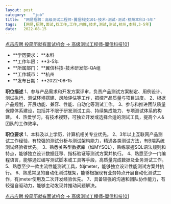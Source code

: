 ```yaml
---
layout:	post
category:	"job"
title:	"网易招聘：高级测试工程师-翼信科技101-技术-测试-测试-杭州本科3-5年"
tags:	[网易,招聘,面试,找工作,工作,内推,技术,测试,测试,杭州,本科,3-5年]
date:	2022-08-15
---
```


[点击应聘 投简历就有面试机会 -> 高级测试工程师-翼信科技101](http://mobile.bole.netease.com/bole/boleDetail?id=42332&employeeId=346f03c3cda5f04c&key=all)



- **学历要求： **本科
- **工作年限： **3-5年
- **所属部门： **翼信科技-技术研发部-QA组
- **工作城市： **杭州
- **发布日期： **2022-08-15



**职位描述**
1、参与产品需求和开发方案评审，负责产品测试方案制定、用例设计、测试执行、测试环境搭建、风险评估等工作，把控产品质量与项目进度。
2、根据产品规划，开展功能、兼容、性能、自动化等测试工作。 
3、参与和推进团队质量保障体系建设，包括并不限于研发测试工具、持续集成能力、专项测试体系的构建。
4、热爱学习，有技术视野，可独立开发或选择合适的测试工具，提高个人&amp;团队的工作效率。



**职位要求**
1、本科及以上学历，计算机相关专业优先。
2、3年以上互联网产品测试工作经验，有较强的测试分析与测试架构能力，精通各类测试方法，有B端系统测试经验者优先。
3、熟悉关系型数据库（如MYSQL），熟练掌握SQL语法规则和特点，能够独立设计数据迁移、指标验证等测试方案并执行。 
4、熟悉至少一门编程语言，能够通过编写测试脚本或工具等手段，高质量完成数据及业务测试工作。 
5、熟悉至少一款主流性能测试工具，如jmeter，能够独立设计性能测试方案并执行。 
6、熟悉常见的自动化测试框架，能够根据现有业务特点开展自动化测试工作，有jmeter使用及二次开发经验优先。 
7、具备较强的沟通和团队协作能力，有较强自驱动力，能够主动发现并推动问题解决。



[点击应聘 投简历就有面试机会 -> 高级测试工程师-翼信科技101](http://mobile.bole.netease.com/bole/boleDetail?id=42332&employeeId=346f03c3cda5f04c&key=all)